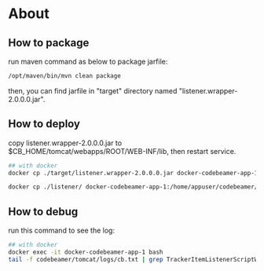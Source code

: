 # About

## How to package

run maven command as below to package jarfile:

```bash
/opt/maven/bin/mvn clean package
```

then, you can find jarfile in "target" directory named "listener.wrapper-2.0.0.0.jar".

## How to deploy

copy listener.wrapper-2.0.0.0.jar to $CB_HOME/tomcat/webapps/ROOT/WEB-INF/lib, then restart service.

```bash
## with docker
docker cp ./target/listener.wrapper-2.0.0.0.jar docker-codebeamer-app-1:/home/appuser/codebeamer/tomcat/webapps/ROOT/WEB-INF/lib

docker cp ./listener/ docker-codebeamer-app-1:/home/appuser/codebeamer/tomcat/webapps/ROOT/config/scripts/
```

## How to debug

run this command to see the log:

```bash
## with docker
docker exec -it docker-codebeamer-app-1 bash
tail -f codebeamer/tomcat/logs/cb.txt | grep TrackerItemListenerScriptWrapper
```
